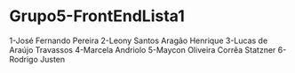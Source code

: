 # Grupo5-FrontEndLista1
1-José Fernando Pereira
2-Leony Santos Aragão Henrique
3-Lucas de Araújo Travassos
4-Marcela Andriolo
5-Maycon Oliveira Corrêa Statzner
6-Rodrigo Justen

 
